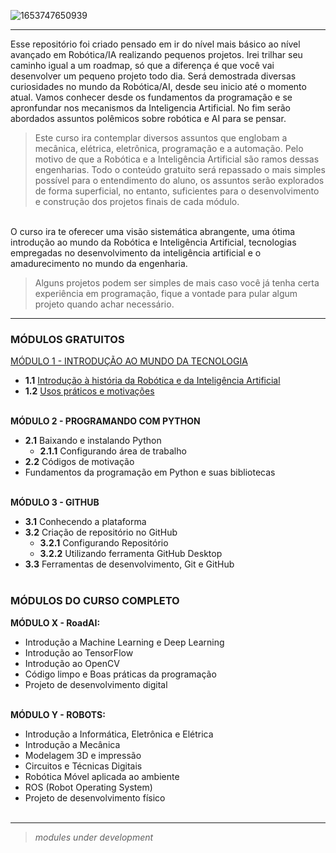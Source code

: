 ![1653747650939](https://user-images.githubusercontent.com/44483048/205630313-4e640607-398c-4664-8882-551c4299c002.jpeg)

<hr></hr>

Esse repositório foi criado pensado em ir do nível mais básico ao nível avançado em Robótica/IA realizando pequenos projetos. Irei trilhar seu caminho igual a um roadmap, só que a diferença é que você vai desenvolver um pequeno projeto todo dia.
Será demostrada diversas curiosidades no mundo da Robótica/AI, desde seu inicio até o momento atual.  Vamos conhecer desde os fundamentos da programação e se apronfundar nos mecanismos da Inteligencia Artificial. No fim serão abordados assuntos polêmicos sobre robótica e AI para se pensar.

> Este curso ira contemplar diversos assuntos que englobam a mecânica, elétrica, eletrônica, programação e a automação. Pelo motivo de que a Robótica e a Inteligência Artificial são ramos dessas engenharias. Todo o conteúdo gratuito será repassado o mais simples possível para o entendimento do aluno, os assuntos serão explorados de forma superficial, no entanto, suficientes para o desenvolvimento e construção dos projetos finais de cada módulo.<br>

<br>O curso ira te oferecer uma visão sistemática abrangente, uma ótima introdução ao mundo da Robótica e Inteligência Artificial, tecnologias empregadas no desenvolvimento da inteligência artificial e o amadurecimento no mundo da engenharia.<br>

> Alguns projetos podem ser simples de mais caso você já tenha certa experiência em programação, fique a vontade para pular algum projeto quando achar necessário.

<hr></hr>

### MÓDULOS GRATUITOS
[MÓDULO 1 - INTRODUÇÃO AO MUNDO DA TECNOLOGIA](https://github.com/ProlRayder/RoadAI-Robotics/blob/main/M%C3%93DULO%200/INTRODU%C3%87%C3%83O%20AO%20MUNDO%20DA%20TECNOLOGIA.md)

- **1.1** [Introdução à história da Robótica e da Inteligência Artificial](https://github.com/ProlRayder/RoadAI-Robotics/blob/main/M%C3%93DULO%200/Introdu%C3%A7%C3%A3o%20%C3%A0%20hist%C3%B3ria%20da%20Rob%C3%B3tica%20e%20da%20Intelig%C3%AAncia%20Artificial.md)
-	**1.2** [Usos práticos e motivações](https://github.com/ProlRayder/RoadAI-Robotics/blob/main/M%C3%93DULO%200/Usos%20pr%C3%A1ticos%20e%20motiva%C3%A7%C3%B5es.md)


<br>__MÓDULO 2 - PROGRAMANDO COM PYTHON__
- **2.1** Baixando e instalando Python
  - **2.1.1** Configurando área de trabalho
- **2.2** Códigos de motivação
-	Fundamentos da programação em Python e suas bibliotecas<br><br>


__MÓDULO 3 - GITHUB__
- **3.1** Conhecendo a plataforma
- **3.2** Criação de repositório no GitHub
  - **3.2.1** Configurando Repositório
  - **3.2.2** Utilizando ferramenta GitHub Desktop
- **3.3**	Ferramentas de desenvolvimento, Git e GitHub<br><br>
  

### MÓDULOS DO CURSO COMPLETO

**MÓDULO X - RoadAI:**<br>

-	Introdução a Machine Learning e Deep Learning<br>
-	Introdução ao TensorFlow<br>
-	Introdução ao OpenCV<br>
-	Código limpo e Boas práticas da programação<br>
-	Projeto de desenvolvimento digital<br><br>

**MÓDULO Y - ROBOTS:**<br>
-	Introdução a Informática, Eletrônica e Elétrica<br>
-	Introdução a Mecânica<br>
-	Modelagem 3D e impressão<br>
-	Circuitos e Técnicas Digitais<br>
-	Robótica Móvel aplicada ao ambiente<br>
-	ROS (Robot Operating System)<br>
-	Projeto de desenvolvimento físico<br><br>

<hr></hr>

> *modules under development*
